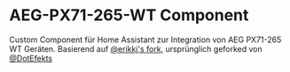 # AEG-PX71-265-WT Component
Custom Component für Home Assistant zur Integration von AEG PX71-265 WT Geräten.
Basierend auf [@erikkj's fork](https://github.com/erikkj/ElectroluxClimateComponent), ursprünglich geforked von [@DotEfekts](https://github.com/DotEfekts/ElectroluxClimateComponent)
